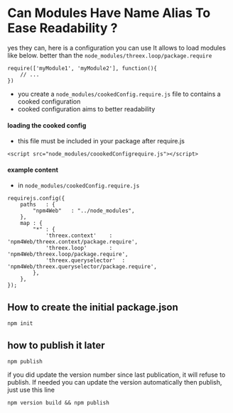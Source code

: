 Can Modules Have Name Alias To Ease Readability ?
=================================================
yes they can, here is a configuration you can use
It allows to load modules like below. better than the ```node_modules/threex.loop/package.require```

```
require(['myModule1', 'myModule2'], function(){
	// ...
})
```

* you create a ```node_modules/cookedConfig.require.js``` file to contains a cooked configuration
* cooked configuration aims to better readability

#### loading the cooked config
* this file must be included in your package after require.js

```
<script src="node_modules/coookedConfigrequire.js"></script>
```

#### example content
* in ```node_modules/cookedConfig.require.js```

```
requirejs.config({
	paths	: {
		"npm4Web"	: "../node_modules",
	},
	map	: {
		"*"	: {
			'threex.context'	: 'npm4Web/threex.context/package.require',
			'threex.loop'		: 'npm4Web/threex.loop/package.require',
			'threex.queryselector'	: 'npm4Web/threex.queryselector/package.require',
		},
	},
});
```

## How to create the initial package.json

```
npm init
```

## how to publish it later

```
npm publish
```

if you did update the version number since last publication, it will refuse to publish.
If needed you can update the version automatically then publish, just use this line 

```
npm version build && npm publish
```
